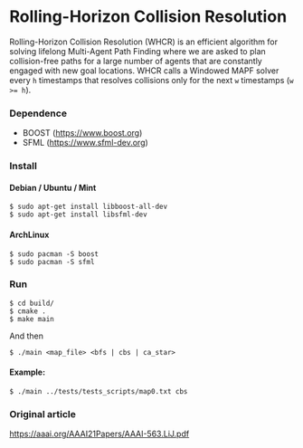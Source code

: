 # Rolling-Horizon Collision Resolution

Rolling-Horizon Collision Resolution (WHCR) is an efficient algorithm for solving lifelong Multi-Agent Path Finding where we are asked to plan collision-free paths for a large number of agents that are constantly engaged with new goal locations. WHCR calls a Windowed MAPF solver every `h` timestamps that resolves collisions only for the next `w` timestamps (`w >= h`).

### Dependence

* BOOST (https://www.boost.org)
* SFML (https://www.sfml-dev.org)

### Install

#### Debian / Ubuntu / Mint

```
$ sudo apt-get install libboost-all-dev
$ sudo apt-get install libsfml-dev
```

#### ArchLinux

```
$ sudo pacman -S boost
$ sudo pacman -S sfml
```

### Run

```
$ cd build/
$ cmake .
$ make main
```
And then

```
$ ./main <map_file> <bfs | cbs | ca_star>
```

#### Example:

```
$ ./main ../tests/tests_scripts/map0.txt cbs
```

### Original article
https://aaai.org/AAAI21Papers/AAAI-563.LiJ.pdf
